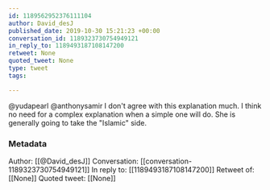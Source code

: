 ```yaml
---
id: 1189562952376111104
author: David_desJ
published_date: 2019-10-30 15:21:23 +00:00
conversation_id: 1189323730754949121
in_reply_to: 1189493187108147200
retweet: None
quoted_tweet: None
type: tweet
tags:

---
```


@yudapearl @anthonysamir I don't agree with this explanation much. I think no need for a complex explanation when a simple one will do. She is generally going to take the "Islamic" side.

### Metadata

Author: [[@David_desJ]]
Conversation: [[conversation-1189323730754949121]]
In reply to: [[1189493187108147200]]
Retweet of: [[None]]
Quoted tweet: [[None]]

